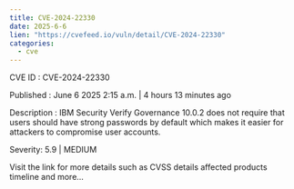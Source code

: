 ```yaml
---
title: CVE-2024-22330
date: 2025-6-6
lien: "https://cvefeed.io/vuln/detail/CVE-2024-22330"
categories:
  - cve
---
```


CVE ID : CVE-2024-22330

Published :  June 6
2025
2:15 a.m. | 4 hours
13 minutes ago

Description : IBM Security Verify Governance 10.0.2 does not require that users should have strong passwords by default
which makes it easier for attackers to compromise user accounts.

Severity: 5.9 | MEDIUM

Visit the link for more details
such as CVSS details
affected products
timeline
and more...
